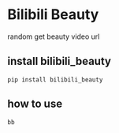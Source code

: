 # Bilibili Beauty

random get beauty video url


## install bilibili_beauty

```
pip install bilibili_beauty
```

## how to use

```
bb
```


